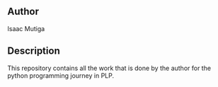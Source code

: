 ## Author
Isaac Mutiga

## Description
This repository contains all the work that is done by the author for the python programming journey in PLP.